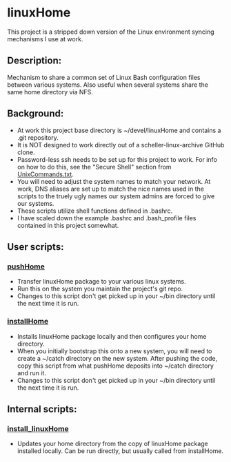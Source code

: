 # linuxHome
This project is a stripped down version of the Linux environment syncing
mechanisms I use at work.

## Description:
Mechanism to share a common set of Linux Bash configuration files between
various systems.  Also useful when several systems share the same home
directory via NFS.

## Background:
* At work this project base directory is ~/devel/linuxHome and contains a
  .git repository.
* It is NOT designed to work directly out of a scheller-linux-archive GitHub
  clone.
* Password-less ssh needs to be set up for this project to work.  For info
  on how to do this, see the "Secure Shell" section from
  [UnixCommands.txt](../info/UnixCommands.txt).
* You will need to adjust the system names to match your network.  At work,
  DNS aliases are set up to match the nice names used in the scripts to the
  truely ugly names our system admins are forced to give our systems.
* These scripts utilize shell functions defined in .bashrc.
* I have scaled down the example .bashrc and .bash_profile files contained
  in this project somewhat.

## User scripts:
### [pushHome](bin/pushHome)
* Transfer linuxHome package to your various linux systems.
* Run this on the system you maintain the project's git repo.
* Changes to this script don't get picked up in your ~/bin directory until
  the next time it is run.

### [installHome](bin/installHome)
* Installs linuxHome package locally and then configures your home directory.
* When you initially bootstrap this onto a new system, you will need to
  create a ~/catch directory on the new system.  After pushing the code,
  copy this script from what pushHome deposits into ~/catch directory and
  run it.
* Changes to this script don't get picked up in your ~/bin directory until
  the next time it is run.

## Internal scripts:
### [install_linuxHome](install_linuxHome)
* Updates your home directory from the copy of linuxHome package installed
  locally.  Can be run directly, but usually called from installHome.

